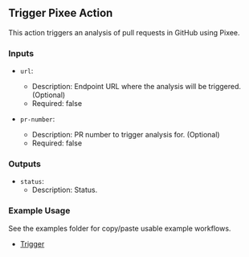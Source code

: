 ## Trigger Pixee Action

This action triggers an analysis of pull requests in GitHub using Pixee.

### Inputs

- `url`:
    - Description: Endpoint URL where the analysis will be triggered. (Optional)
    - Required: false

- `pr-number`:
    - Description: PR number to trigger analysis for. (Optional)
    - Required: false

### Outputs

- `status`:
    - Description: Status.

### Example Usage

See the examples folder for copy/paste usable example workflows.

* [Trigger](../examples/trigger.yml)
